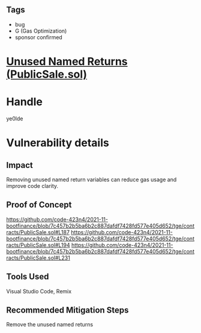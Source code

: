 ## Tags

- bug
- G (Gas Optimization)
- sponsor confirmed

# [Unused Named Returns (PublicSale.sol)](https://github.com/code-423n4/2021-11-bootfinance-findings/issues/25) 

# Handle

ye0lde


# Vulnerability details

## Impact

Removing unused named return variables can reduce gas usage and improve code clarity.

## Proof of Concept

https://github.com/code-423n4/2021-11-bootfinance/blob/7c457b2b5ba6b2c887dafdf7428fd577e405d652/tge/contracts/PublicSale.sol#L187
https://github.com/code-423n4/2021-11-bootfinance/blob/7c457b2b5ba6b2c887dafdf7428fd577e405d652/tge/contracts/PublicSale.sol#L194
https://github.com/code-423n4/2021-11-bootfinance/blob/7c457b2b5ba6b2c887dafdf7428fd577e405d652/tge/contracts/PublicSale.sol#L231

## Tools Used
Visual Studio Code, Remix

## Recommended Mitigation Steps
Remove the unused named returns


